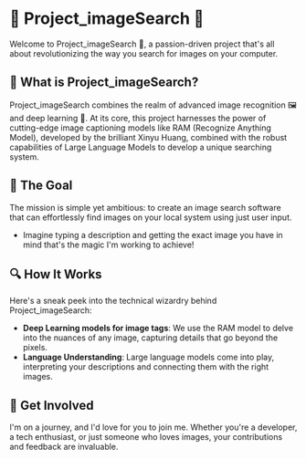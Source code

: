 # 🌟 Project_imageSearch 🌟

Welcome to Project_imageSearch 👀, a passion-driven project that's all about revolutionizing the way you search for images on your computer.

## 🚀 What is Project_imageSearch?

Project_imageSearch combines the realm of advanced image recognition 🖼️ and deep learning 🧠. 
At its core, this project harnesses the power of cutting-edge image captioning models like RAM (Recognize Anything Model), developed by the brilliant Xinyu Huang, combined with the robust capabilities of Large Language Models to develop a unique searching system.

## 🎯 The Goal

The mission is simple yet ambitious: to create an image search software that can effortlessly find images on your local system using just user input.
-  Imagine typing a description and getting the exact image you have in mind  that's the magic I'm working to achieve!

## 🔍 How It Works

Here's a sneak peek into the technical wizardry behind Project_imageSearch:

- **Deep Learning models for image tags**: We use the RAM model to delve into the nuances of any image, capturing details that go beyond the pixels.
- **Language Understanding**: Large language models come into play, interpreting your descriptions and connecting them with the right images.

## 🙌 Get Involved

I'm on a journey, and I'd love for you to join me. Whether you're a developer, a tech enthusiast, or just someone who loves images, your contributions and feedback are invaluable.

